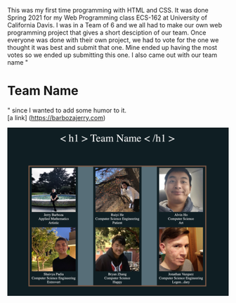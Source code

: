 This was my first time programming with HTML and CSS. It was done Spring 2021 for my Web Programming class ECS-162 at University of California Davis. I was in a Team of 6 and we all had to make our own web programming project that gives a short desciption of our team. Once everyone was done with their own project, we had to vote for the one we thought it was best and submit that one. Mine ended up having the most votes so we ended up submitting this one. I also came out with our team name "<h1> Team Name </h1>" since I wanted to add some humor to it. 
<br> 
[a link] (https://barbozajerry.com)


![alt text](ECS162HW1/Images/WebProgrammingHW1.png)
